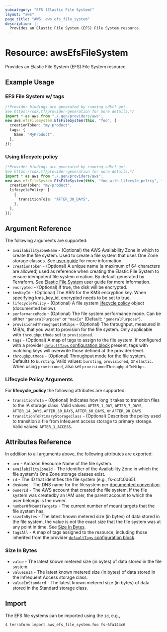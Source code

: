 ```yaml
---
subcategory: "EFS (Elastic File System)"
layout: "aws"
page_title: "AWS: aws_efs_file_system"
description: |-
  Provides an Elastic File System (EFS) File System resource.
---
```


# Resource: awsEfsFileSystem

Provides an Elastic File System (EFS) File System resource.

## Example Usage

### EFS File System w/ tags

```typescript
/*Provider bindings are generated by running cdktf get.
See https://cdk.tf/provider-generation for more details.*/
import * as aws from "./.gen/providers/aws";
new aws.efsFileSystem.EfsFileSystem(this, "foo", {
  creationToken: "my-product",
  tags: {
    Name: "MyProduct",
  },
});

```

### Using lifecycle policy

```typescript
/*Provider bindings are generated by running cdktf get.
See https://cdk.tf/provider-generation for more details.*/
import * as aws from "./.gen/providers/aws";
new aws.efsFileSystem.EfsFileSystem(this, "foo_with_lifecyle_policy", {
  creationToken: "my-product",
  lifecyclePolicy: [
    {
      transitionToIa: "AFTER_30_DAYS",
    },
  ],
});

```

## Argument Reference

The following arguments are supported:

* `availabilityZoneName` - (Optional) the AWS Availability Zone in which to create the file system. Used to create a file system that uses One Zone storage classes. See [user guide](https://docs.aws.amazon.com/efs/latest/ug/storage-classes.html) for more information.
* `creationToken` - (Optional) A unique name (a maximum of 64 characters are allowed)
  used as reference when creating the Elastic File System to ensure idempotent file
  system creation. By default generated by Terraform. See [Elastic File System](http://docs.aws.amazon.com/efs/latest/ug/)
  user guide for more information.
* `encrypted` - (Optional) If true, the disk will be encrypted.
* `kmsKeyId` - (Optional) The ARN for the KMS encryption key. When specifying kms\_key\_id, encrypted needs to be set to true.
* `lifecyclePolicy` - (Optional) A file system [lifecycle policy](https://docs.aws.amazon.com/efs/latest/ug/API_LifecyclePolicy.html) object (documented below).
* `performanceMode` - (Optional) The file system performance mode. Can be either `"generalPurpose"` or `"maxIo"` (Default: `"generalPurpose"`).
* `provisionedThroughputInMibps` - (Optional) The throughput, measured in MiB/s, that you want to provision for the file system. Only applicable with `throughputMode` set to `provisioned`.
* `tags` - (Optional) A map of tags to assign to the file system. If configured with a provider [`defaultTags` configuration block](https://registry.terraform.io/providers/hashicorp/aws/latest/docs#default_tags-configuration-block) present, tags with matching keys will overwrite those defined at the provider-level.
* `throughputMode` - (Optional) Throughput mode for the file system. Defaults to `bursting`. Valid values: `bursting`, `provisioned`, or `elastic`. When using `provisioned`, also set `provisionedThroughputInMibps`.

### Lifecycle Policy Arguments

For **lifecycle\_policy** the following attributes are supported:

* `transitionToIa` - (Optional) Indicates how long it takes to transition files to the IA storage class. Valid values: `AFTER_1_DAY`, `AFTER_7_DAYS`, `AFTER_14_DAYS`, `AFTER_30_DAYS`, `AFTER_60_DAYS`, or `AFTER_90_DAYS`.
* `transitionToPrimaryStorageClass` - (Optional) Describes the policy used to transition a file from infequent access storage to primary storage. Valid values: `AFTER_1_ACCESS`.

## Attributes Reference

In addition to all arguments above, the following attributes are exported:

* `arn` - Amazon Resource Name of the file system.
* `availabilityZoneId` - The identifier of the Availability Zone in which the file system's One Zone storage classes exist.
* `id` - The ID that identifies the file system (e.g., fs-ccfc0d65).
* `dnsName` - The DNS name for the filesystem per [documented convention](http://docs.aws.amazon.com/efs/latest/ug/mounting-fs-mount-cmd-dns-name.html).
* `ownerId` - The AWS account that created the file system. If the file system was createdby an IAM user, the parent account to which the user belongs is the owner.
* `numberOfMountTargets` - The current number of mount targets that the file system has.
* `sizeInBytes` - The latest known metered size (in bytes) of data stored in the file system, the value is not the exact size that the file system was at any point in time. See [Size In Bytes](#size-in-bytes).
* `tagsAll` - A map of tags assigned to the resource, including those inherited from the provider [`defaultTags` configuration block](https://registry.terraform.io/providers/hashicorp/aws/latest/docs#default_tags-configuration-block).

### Size In Bytes

* `value` - The latest known metered size (in bytes) of data stored in the file system.
* `valueInIa` - The latest known metered size (in bytes) of data stored in the Infrequent Access storage class.
* `valueInStandard` - The latest known metered size (in bytes) of data stored in the Standard storage class.

## Import

The EFS file systems can be imported using the `id`, e.g.,

```console
$ terraform import aws_efs_file_system.foo fs-6fa144c6
```

